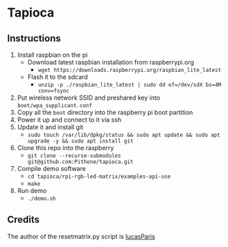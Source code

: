 # Tapioca

## Instructions

1. Install raspbian on the pi
    - Download latest raspbian installation from raspberrypi.org
        - `wget https://downloads.raspberrypi.org/raspbian_lite_latest`
    - Flash it to the sdcard
        - `unzip -p ./raspbian_lite_latest | sudo dd of=/dev/sdX bs=4M conv=fsync`
2. Put wireless network SSID and preshared key into `boot/wpa_supplicant.conf`
3. Copy all the `boot` directory into the raspberry pi boot partition
4. Power it up and connect to it via ssh
5. Update it and install git
    - `sudo touch /var/lib/dpkg/status && sudo apt update && sudo apt upgrade -y && sudo apt install git`
5. Clone this repo into the raspberry
    - `git clone --recurse-submodules git@github.com:Pithone/tapioca.git`
7. Compile demo software
    - `cd tapioca/rpi-rgb-led-matrix/examples-api-use`
    - `make`
8. Run demo
    - `./demo.sh`

## Credits

The author of the resetmatrix.py script is [lucasParis](https://github.com/lucasParis)

